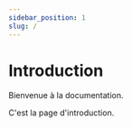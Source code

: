 ```yaml
---
sidebar_position: 1
slug: /
---
```


# Introduction

Bienvenue à la documentation.

C'est la page d'introduction.